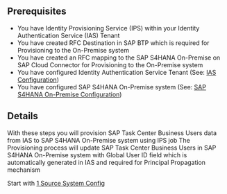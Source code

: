 ## Prerequisites

- You have Identity Provisioning Service (IPS) within your Identity Authentication Service (IAS) Tenant
- You have created RFC Destination in SAP BTP which is required for Provisioning to the On-Premise system 
- You have created an RFC mapping to the SAP S4HANA On-Premise on SAP Cloud Connector for Provisioning to the On-Premise system
- You have configured Identity Authentication Service Tenant (See: [IAS Configuration](https://github.com/Sereg20/Task_Center/blob/master/IAS_config/README.md))
- You have configured SAP S4HANA On-Premise system (See: [SAP S4HANA On-Premise Configuration](https://github.com/Sereg20/Task_Center/blob/master/S4HANA_config/README.md))

## Details

With these steps you will provision SAP Task Center Business Users data from IAS to SAP S4HANA On-Premise system using IPS job
The Provisioning process will update SAP Task Center Business Users in SAP S4HANA On-Premise system with Global User ID field which is automatically generated in IAS and required for Principal Propagation mechanism

Start with [1 Source System Config](https://github.com/Sereg20/Task_Center/blob/master/IPS_config/1%20Source%20System%20Config/README.md)